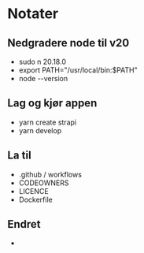 # Notater

## Nedgradere node til v20

* sudo n 20.18.0
* export PATH="/usr/local/bin:\$PATH"
* node --version

## Lag og kjør appen

- yarn create strapi
- yarn develop

## La til

- .github / workflows
- CODEOWNERS
- LICENCE
- Dockerfile

## Endret

-
